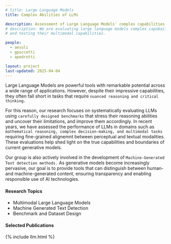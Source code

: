 ```yaml
---
# title: Large Language Models
title: Complex Abilities of LLMs

description: Assessment of Large Language Models' complex capabilities on multiple settings
# description: We are evaluating large language models complex capabailities on multiple settings
# and testing their multimodal capabilities.

people:
  - aesuli
  - gpuccetti
  - apedrotti

layout: project
last-updated: 2025-04-04
---
```


Large Language Models are powerful tools with remarkable potential across a wide range of applications. However, despite their impressive capabilities, they often fall short in tasks that require `nuanced reasoning and critical thinking.` 

For this reason, our research focuses on systematically evaluating LLMs using `carefully designed benchmarks` that stress their reasoning abilities and uncover their limitations, and improve them accordingly.
In recent years, we have assessed the performance of LLMs in domains such as `mathematical reasoning, complex decision-making, and multimodal tasks` requiring fine-grained alignemnt between perceptual and textual modalities. These evaluations help shed light on the true capabilities and boundaries of current generative models.

Our group is also actively involved in the development of `Machine-Generated Text detection methods.` As generative models become increasingly pervasive, our goal is to provide tools that can distinguish between human- and machine-generated content, ensuring transparency and enabling responsible use of AI technologies.

<div id="themes" style="font-size: 0.9rem;">
  <h4>Research Topics</h4>
  <ul>
    <!-- <li>Vision and Language Models</li> -->
    <li>Multimodal Large Language Models</li>
    <li>Machine Generated Text Detection</li>
    <li>Benchmark and Dataset Design</li>
    <!-- <li></li> -->
  </ul>
</div>

<div id="publications" style="font-size: 0.9rem;">
    <h4>Selected Publications</h4>
    {% include llm.html %}
</div>
